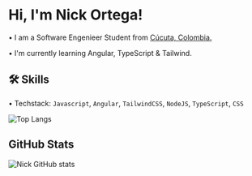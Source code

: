 
# Hi, I'm Nick Ortega!

• I am a Software Engenieer Student from [Cúcuta, Colombia.](https://es.wikipedia.org/wiki/C%C3%BAcuta)

• I'm currently learning Angular, TypeScript & Tailwind.

## 🛠 Skills
• Techstack: `Javascript`, `Angular`, `TailwindCSS`, `NodeJS`, `TypeScript`, `CSS`

![Top Langs](https://github-readme-stats.vercel.app/api/top-langs/?username=OrtegaNidddd&hide_progress=true)

## GitHub Stats

![Nick GitHub stats](https://github-readme-stats.vercel.app/api?username=OrtegaNidddd&show_icons=true&theme=tokyonight)
